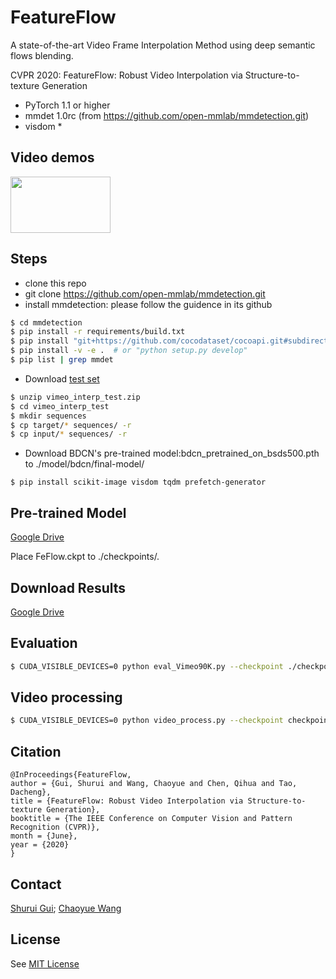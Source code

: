 # FeatureFlow

A state-of-the-art Video Frame Interpolation Method using deep semantic flows blending.

CVPR 2020: FeatureFlow: Robust Video Interpolation via Structure-to-texture Generation

* PyTorch 1.1 or higher
* mmdet 1.0rc (from https://github.com/open-mmlab/mmdetection.git)
* visdom *

## Video demos

[<img width="160" height="90" src="https://github.com/CM-BF/FeatureFlow/blob/master/videos/youtube.png"/>](https://github.com/CM-BF/FeatureFlow/blob/master/videos/youtube.mp4 "video1")

## Steps
* clone this repo
* git clone https://github.com/open-mmlab/mmdetection.git
* install mmdetection: please follow the guidence in its github
```bash
$ cd mmdetection
$ pip install -r requirements/build.txt
$ pip install "git+https://github.com/cocodataset/cocoapi.git#subdirectory=PythonAPI"
$ pip install -v -e .  # or "python setup.py develop"
$ pip list | grep mmdet
```
* Download [test set](http://data.csail.mit.edu/tofu/testset/vimeo_interp_test.zip)
```bash
$ unzip vimeo_interp_test.zip
$ cd vimeo_interp_test
$ mkdir sequences
$ cp target/* sequences/ -r
$ cp input/* sequences/ -r
```
* Download BDCN's pre-trained model:bdcn_pretrained_on_bsds500.pth to ./model/bdcn/final-model/
```
$ pip install scikit-image visdom tqdm prefetch-generator
```

## Pre-trained Model

[Google Drive](https://drive.google.com/open?id=1S8C0chFV6Bip6W9lJdZkog0T3xiNxbEx)

Place FeFlow.ckpt to ./checkpoints/.

## Download Results

[Google Drive](https://drive.google.com/open?id=1OtrExUiyIBJe0D6_ZwDfztqJBqji4lmt)

## Evaluation
```bash
$ CUDA_VISIBLE_DEVICES=0 python eval_Vimeo90K.py --checkpoint ./checkpoints/FeFlow.ckpt --dataset_root ~/datasets/videos/vimeo_interp_test --visdom_env test --vimeo90k --imgpath ./results/
```

## Video processing
```bash
$ CUDA_VISIBLE_DEVICES=0 python video_process.py --checkpoint checkpoints/FeFlow.ckpt --video_name ./youvideo.mp4  --fix_range
```

## Citation
```
@InProceedings{FeatureFlow,
author = {Gui, Shurui and Wang, Chaoyue and Chen, Qihua and Tao, Dacheng},
title = {FeatureFlow: Robust Video Interpolation via Structure-to-texture Generation},
booktitle = {The IEEE Conference on Computer Vision and Pattern Recognition (CVPR)},
month = {June},
year = {2020}
}
```

## Contact
[Shurui Gui](mailto:citrinegui@gmail.com); [Chaoyue Wang](mailto:chaoyue.wang@sydney.edu.au)

## License
See [MIT License](https://github.com/CM-BF/FeatureFlow/blob/master/LICENSE)
